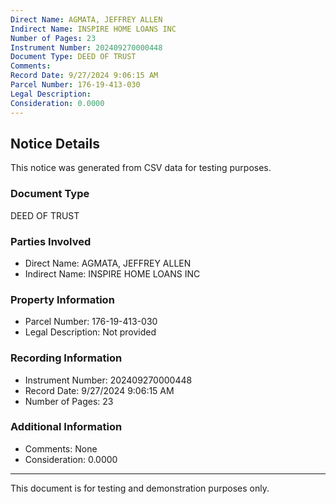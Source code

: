 ```yaml
---
Direct Name: AGMATA, JEFFREY ALLEN
Indirect Name: INSPIRE HOME LOANS INC
Number of Pages: 23
Instrument Number: 202409270000448
Document Type: DEED OF TRUST
Comments: 
Record Date: 9/27/2024 9:06:15 AM
Parcel Number: 176-19-413-030
Legal Description: 
Consideration: 0.0000
---
```


## Notice Details

This notice was generated from CSV data for testing purposes.

### Document Type
DEED OF TRUST

### Parties Involved
- Direct Name: AGMATA, JEFFREY ALLEN
- Indirect Name: INSPIRE HOME LOANS INC

### Property Information
- Parcel Number: 176-19-413-030
- Legal Description: Not provided

### Recording Information
- Instrument Number: 202409270000448
- Record Date: 9/27/2024 9:06:15 AM
- Number of Pages: 23

### Additional Information
- Comments: None
- Consideration: 0.0000

---

This document is for testing and demonstration purposes only.

